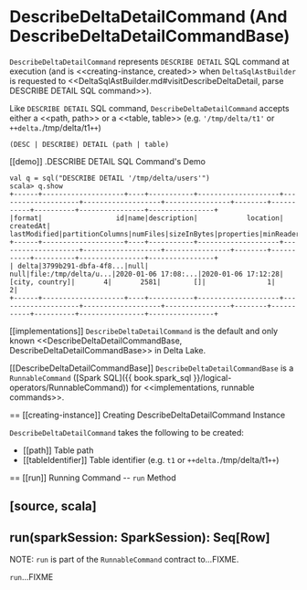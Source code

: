 # DescribeDeltaDetailCommand (And DescribeDeltaDetailCommandBase)

`DescribeDeltaDetailCommand` represents `DESCRIBE DETAIL` SQL command at execution (and is <<creating-instance, created>> when `DeltaSqlAstBuilder` is requested to <<DeltaSqlAstBuilder.md#visitDescribeDeltaDetail, parse DESCRIBE DETAIL SQL command>>).

Like `DESCRIBE DETAIL` SQL command, `DescribeDeltaDetailCommand` accepts either a <<path, path>> or a <<table, table>> (e.g. `'/tmp/delta/t1'` or `++delta.`/tmp/delta/t1`++`)

```
(DESC | DESCRIBE) DETAIL (path | table)
```

[[demo]]
.DESCRIBE DETAIL SQL Command's Demo
```
val q = sql("DESCRIBE DETAIL '/tmp/delta/users'")
scala> q.show
+------+--------------------+----+-----------+--------------------+--------------------+-------------------+----------------+--------+-----------+----------+----------------+----------------+
|format|                  id|name|description|            location|           createdAt|       lastModified|partitionColumns|numFiles|sizeInBytes|properties|minReaderVersion|minWriterVersion|
+------+--------------------+----+-----------+--------------------+--------------------+-------------------+----------------+--------+-----------+----------+----------------+----------------+
| delta|3799b291-dbfa-4f8...|null|       null|file:/tmp/delta/u...|2020-01-06 17:08:...|2020-01-06 17:12:28| [city, country]|       4|       2581|        []|               1|               2|
+------+--------------------+----+-----------+--------------------+--------------------+-------------------+----------------+--------+-----------+----------+----------------+----------------+
```

[[implementations]]
`DescribeDeltaDetailCommand` is the default and only known <<DescribeDeltaDetailCommandBase, DescribeDeltaDetailCommandBase>> in Delta Lake.

[[DescribeDeltaDetailCommandBase]]
`DescribeDeltaDetailCommandBase` is a `RunnableCommand` ([Spark SQL]({{ book.spark_sql }}/logical-operators/RunnableCommand)) for <<implementations, runnable commands>>.

== [[creating-instance]] Creating DescribeDeltaDetailCommand Instance

`DescribeDeltaDetailCommand` takes the following to be created:

* [[path]] Table path
* [[tableIdentifier]] Table identifier (e.g. `t1` or `++delta.`/tmp/delta/t1`++`)

== [[run]] Running Command -- `run` Method

[source, scala]
----
run(sparkSession: SparkSession): Seq[Row]
----

NOTE: `run` is part of the `RunnableCommand` contract to...FIXME.

`run`...FIXME
